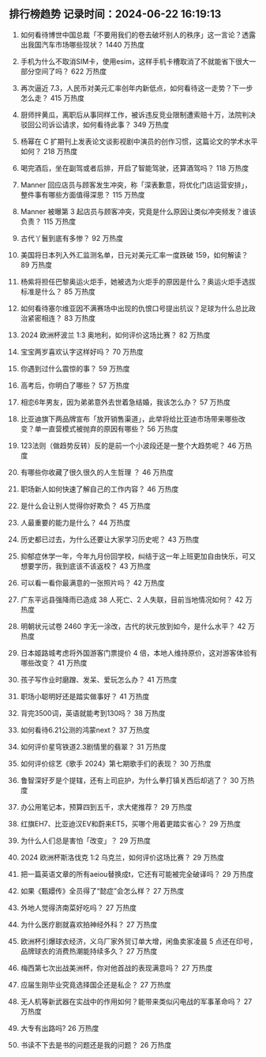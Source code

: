 
## 排行榜趋势 记录时间：2024-06-22 16:19:13
  
  1. 如何看待博世中国总裁「不要用我们的卷去破坏别人的秩序」这一言论？透露出我国汽车市场哪些现状？ 1440 万热度
    
  2. 手机为什么不取消SIM卡，使用esim，这样手机卡槽取消了不就能省下很大一部分空间了吗？ 622 万热度
    
  3. 再次逼近 7.3，人民币对美元汇率创年内新低点，如何看待这一走势？下一步怎么走？ 415 万热度
    
  4. 厨师拌黄瓜，离职后从事同样工作，被诉违反竞业限制遭索赔十万，法院判决驳回公司诉讼请求，如何看待此事？ 349 万热度
    
  5. 杨幂在 C 扩期刊上发表论文谈影视剧中演员的创作习惯，这篇论文的学术水平如何？ 218 万热度
    
  6. 喝完酒后，坐在副驾或者后排，开启了智能驾驶，还算酒驾吗？ 118 万热度
    
  7. Manner 回应店员与顾客发生冲突，称「深表歉意，将优化门店运营安排」，整件事有哪些方面值得深思？ 115 万热度
    
  8. Manner 被曝第 3 起店员与顾客冲突，究竟是什么原因让类似冲突频发？谁该负责？ 115 万热度
    
  9. 古代丫鬟到底有多惨？ 92 万热度
    
  10. 美国将日本列入外汇监测名单，日元对美元汇率一度跌破 159，如何解读？ 89 万热度
    
  11. 杨紫将担任巴黎奥运火炬手，她被选为火炬手的原因是什么？奥运火炬手选拔标准是什么？ 85 万热度
    
  12. 如何看待塞尔维亚因不满赛场中出现的仇恨口号提出抗议？足球为什么总比政治紧密相连？ 83 万热度
    
  13. 2024 欧洲杯波兰 1:3 奥地利，如何评价这场比赛？ 82 万热度
    
  14. 宝宝两岁喜欢认字这样好吗？ 70 万热度
    
  15. 你遇到过什么震惊的事？ 59 万热度
    
  16. 高考后，你明白了哪些？ 57 万热度
    
  17. 相恋6年男友，因为弟弟意外去世着急结婚，我该怎么办？ 57 万热度
    
  18. 比亚迪旗下两品牌宣布「放开销售渠道」，此举将给比亚迪市场带来哪些改变？单一直营模式被抛弃的原因有哪些？ 56 万热度
    
  19. 123法则（做趋势反转）反的是前一个小波段还是一整个大趋势呢？ 46 万热度
    
  20. 有哪些你收藏了很久很久的人生哲理 ？ 46 万热度
    
  21. 职场新人如何快速了解自己的工作内容？ 46 万热度
    
  22. 是什么会让别人觉得你好欺负？ 45 万热度
    
  23. 人最重要的能力是什么？ 44 万热度
    
  24. 历史都已过去，为什么还要让大家学习历史呢？ 43 万热度
    
  25. 抑郁症休学一年，今年九月份回学校，纠结于这一年上班更加自由快乐，可又想要学历，我到底该不该返校？ 43 万热度
    
  26. 可以看一看你最满意的一张照片吗？ 42 万热度
    
  27. 广东平远县强降雨已造成 38 人死亡、2 人失联，目前当地情况如何？ 42 万热度
    
  28. 明朝状元试卷 2460 字无一涂改，古代的状元放到如今，是什么水平？ 42 万热度
    
  29. 日本姬路城考虑将外国游客门票提价 4 倍，本地人维持原价，这对游客体验有哪些改变？ 41 万热度
    
  30. 孩子写作业时磨蹭、发呆、爱玩怎么办？ 41 万热度
    
  31. 职场小聪明好还是踏实做事好？ 41 万热度
    
  32. 背完3500词，英语就能考到130吗？ 38 万热度
    
  33. 如何看待6.21公测的鸿蒙next？ 37 万热度
    
  34. 如何评价星穹铁道2.3剧情里的翡翠？ 31 万热度
    
  35. 如何评价综艺《歌手 2024》第七期歌手们的表现？ 30 万热度
    
  36. 鲁智深好歹是个提辖，还有上司庇护，为什么拳打镇关西后却逃了？ 30 万热度
    
  37. 办公用笔记本，预算四到五千，求大佬推荐？ 29 万热度
    
  38. 红旗EH7、比亚迪汉EV和蔚来ET5，买哪个用着更踏实省心？ 29 万热度
    
  39. 为什么人们总是害怕「改变」？ 29 万热度
    
  40. 2024 欧洲杯斯洛伐克 1:2 乌克兰，如何评价这场比赛？ 29 万热度
    
  41. 把一篇英语文章的所有aeiou替换成t，它还有可能被完全破译吗？ 29 万热度
    
  42. 如果《甄嬛传》全员得了“懿症”会怎么样？ 27 万热度
    
  43. 外地人觉得济南菜好吃吗？ 27 万热度
    
  44. 为什么医疗剧就喜欢拍神经外科？ 27 万热度
    
  45. 欧洲杯引爆球衣经济，义乌厂家外贸订单大增，闲鱼卖家凌晨 5 点还在印号，品牌球衣的消费热潮能持续多久？ 27 万热度
    
  46. 梅西第七次出战美洲杯，你对他首战的表现满意吗？ 27 万热度
    
  47. 应届生刚毕业究竟选择国企还是私企？ 27 万热度
    
  48. 无人机等新武器在实战中的作用如何？能带来类似闪电战的军事革命吗？ 27 万热度
    
  49. 大专有出路吗? 26 万热度
    
  50. 书读不下去是书的问题还是我的问题？ 26 万热度
    
